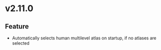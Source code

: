 # v2.11.0

## Feature

- Automatically selects human multilevel atlas on startup, if no atlases are selected
